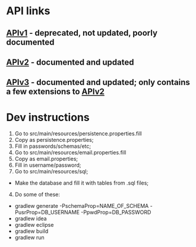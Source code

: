 # API links

## [APIv1](/API/v1/APIv1.md) - deprecated, not updated, poorly documented

## [APIv2](/API/v2/APIv2.md) - documented and updated

## [APIv3](/API/v3/APIv3.md) - documented and updated; only contains a few extensions to [APIv2](/API/v2/APIv2.md)

# Dev instructions

1. Go to src/main/resources/persistence.properties.fill
  1. Copy as persistence.properties;
  2. Fill in passwords/schemas/etc;
2. Go to src/main/resources/email.properties.fill
  1. Copy as email.properties;
  2. Fill in username/password;
3. Go to src/main/resources/sql;
  * Make the database and fill it with tables from .sql files;
4. Do some of these:
  * gradlew generate -PschemaProp=NAME_OF_SCHEMA -PusrProp=DB_USERNAME -PpwdProp=DB_PASSWORD
  * gradlew idea
  * gradlew eclipse
  * gradlew build
  * gradlew run
